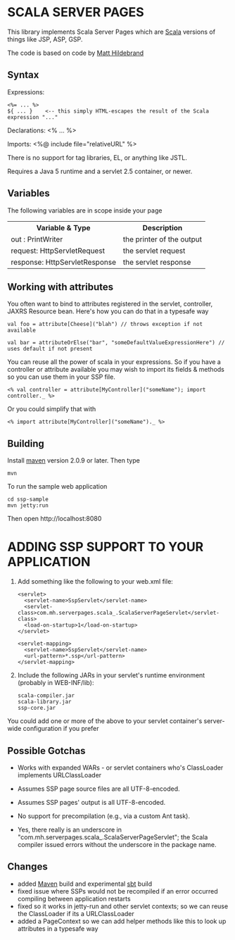 SCALA SERVER PAGES
==================

This library implements Scala Server Pages which are [Scala](http://www.scala-lang.org) versions of things like JSP, ASP, GSP.

The code is based on code by [Matt Hildebrand](http://github.com/matthild/serverpages)


Syntax
------

Expressions:

	<%= ... %>
	${ ... }    <-- this simply HTML-escapes the result of the Scala expression "..."

Declarations:
	<% ... %>

Imports:
	<%@ include file="relativeURL" %>


There is no support for tag libraries, EL, or anything like JSTL.

Requires a Java 5 runtime and a servlet 2.5 container, or newer.


Variables
---------

The following variables are in scope inside your page

<table>
  <tr>
    <th>Variable & Type</th>
    <th>Description</th>
  </tr>
  <tr>
    <td>out : PrintWriter</td>
    <td>the printer of the output</td>
  </tr>
  <tr>
    <td>request: HttpServletRequest</td>
    <td>the servlet request</td>
  </tr>
  <tr>
    <td>response: HttpServletResponse</td>
    <td>the servlet response</td>
  </tr>
</table>

Working with attributes
-----------------------

You often want to bind to attributes registered in the servlet, controller, JAXRS Resource bean.
Here's how you can do that in a typesafe way

    val foo = attribute[Cheese]("blah") // throws exception if not available

    val bar = attributeOrElse("bar", "someDefaultValueExpressionHere") // uses default if not present

You can reuse all the power of scala in your expressions. So if you have a controller or attribute available
you may wish to import its fields & methods so you can use them in your SSP file.

    <% val controller = attribute[MyController]("someName"); import controller._ %>

Or you could simplify that with

    <% import attribute[MyController]("someName")._ %>

Building
--------

Install [maven](http://maven.apache.org) version 2.0.9 or later. Then type

    mvn

To run the sample web application

    cd ssp-sample
    mvn jetty:run

Then open http://localhost:8080


ADDING SSP SUPPORT TO YOUR APPLICATION
======================================

1.  Add something like the following to your web.xml file:

        <servlet>
          <servlet-name>SspServlet</servlet-name>
          <servlet-class>com.mh.serverpages.scala_.ScalaServerPageServlet</servlet-class>
          <load-on-startup>1</load-on-startup>
        </servlet>

        <servlet-mapping>
          <servlet-name>SspServlet</servlet-name>
          <url-pattern>*.ssp</url-pattern>
        </servlet-mapping>

2.  Include the following JARs in your servlet's runtime environment (probably in WEB-INF/lib):

        scala-compiler.jar
        scala-library.jar
        ssp-core.jar

You could add one or more of the above to your servlet container's server-wide configuration if you prefer


Possible Gotchas
----------------

- Works with expanded WARs - or servlet containers who's ClassLoader implements URLClassLoader

- Assumes SSP page source files are all UTF-8-encoded.

- Assumes SSP pages' output is all UTF-8-encoded.

- No support for precompilation (e.g., via a custom Ant task).

- Yes, there really is an underscore in "com.mh.serverpages.scala_.ScalaServerPageServlet"; the Scala compiler issued errors without the underscore in the package name.


Changes
-------
* added [Maven](http://maven.apache.org) build and experimental [sbt](http://code.google.com/p/simple-build-tool/) build
* fixed issue where SSPs would not be recompiled if an error occurred compiling between application restarts
* fixed so it works in jetty-run and other servlet contexts; so we can reuse the ClassLoader if its a URLClassLoader
* added a PageContext so we can add helper methods like this to look up attributes in a typesafe way

